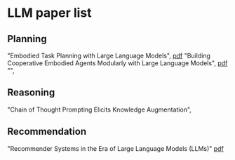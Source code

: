 # LLM paper list

## Planning
"Embodied Task Planning with Large Language Models", [pdf](https://arxiv.org/pdf/2307.01848.pdf)
"Building Cooperative Embodied Agents Modularly with Large Language Models", [pdf](https://arxiv.org/pdf/2307.02485.pdf)
"", []()



## Reasoning
"Chain of Thought Prompting Elicits Knowledge Augmentation", []()


## Recommendation
"Recommender Systems in the Era of Large Language Models (LLMs)" [pdf]()
